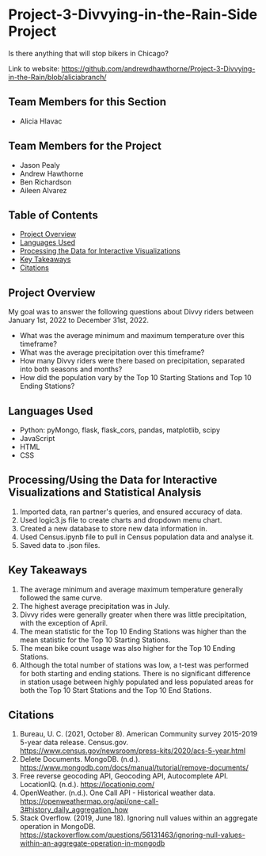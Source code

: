 # Project-3-Divvying-in-the-Rain-Side Project
Is there anything that will stop bikers in Chicago? 

Link to website: https://github.com/andrewdhawthorne/Project-3-Divvying-in-the-Rain/blob/aliciabranch/

## Team Members for this Section
* Alicia Hlavac 
## Team Members for the Project
* Jason Pealy
* Andrew Hawthorne
* Ben Richardson
* Aileen Alvarez

## Table of Contents

* [Project Overview](https://github.com/andrewdhawthorne/Project-3-Divvying-in-the-Rain/blob/aliciabranch/README.md#project-overview)
* [Languages Used](https://github.com/andrewdhawthorne/Project-3-Divvying-in-the-Rain/blob/aliciabranch/README.md#languages-used)
* [Processing the Data for Interactive Visualizations](https://github.com/andrewdhawthorne/Project-3-Divvying-in-the-Rain/blob/aliciabranch/README.md#processing-the-data-for-interactive-visualization)
* [Key Takeaways](https://github.com/andrewdhawthorne/Project-3-Divvying-in-the-Rain/blob/aliciabranch/README.md#key-takeaways)
* [Citations](https://github.com/andrewdhawthorne/Project-3-Divvying-in-the-Rain/blob/aliciabranch/README.md#citations)

 ## Project Overview

My goal was to answer the following questions about Divvy riders between January 1st, 2022 to December 31st, 2022.
* What was the average minimum and maximum temperature over this timeframe?
* What was the average precipitation over this timeframe?
* How many Divvy riders were there based on precipitation, separated into both seasons and months?
* How did the population vary by the Top 10 Starting Stations and Top 10 Ending Stations?


## Languages Used
* Python: pyMongo, flask, flask_cors, pandas, matplotlib, scipy
* JavaScript
* HTML
* CSS

## Processing/Using the Data for Interactive Visualizations and Statistical Analysis
1. Imported data, ran partner's queries, and ensured accuracy of data.
2. Used logic3.js file to create charts and dropdown menu chart.
3. Created a new database to store new data information in. 
4. Used Census.ipynb file to pull in Census population data and analyse it.
5. Saved data to .json files.

## Key Takeaways
1. The average minimum and average maximum temperature generally followed the same curve.
2. The highest average precipitation was in July.
3. Divvy rides were generally greater when there was little precipitation, with the exception of April.
4. The mean statistic for the Top 10 Ending Stations was higher than the mean statistic for the Top 10 Starting Stations.
5. The mean bike count usage was also higher for the Top 10 Ending Stations.
6. Although the total number of stations was low, a t-test was performed for both starting and ending stations.  There is no significant difference in station usage between highly populated and less populated areas for both the Top 10 Start Stations and the Top 10 End Stations.

## Citations
1. Bureau, U. C. (2021, October 8). American Community survey 2015-2019 5-year data release. Census.gov. https://www.census.gov/newsroom/press-kits/2020/acs-5-year.html 
2. Delete Documents. MongoDB. (n.d.). https://www.mongodb.com/docs/manual/tutorial/remove-documents/ 
3. Free reverse geocoding API, Geocoding API, Autocomplete API. LocationIQ. (n.d.). https://locationiq.com/ 
4. OpenWeather. (n.d.). One Call API - Historical weather data. https://openweathermap.org/api/one-call-3#history_daily_aggregation_how
5. Stack Overflow. (2019, June 18). Ignoring null values within an aggregate operation in MongoDB. https://stackoverflow.com/questions/56131463/ignoring-null-values-within-an-aggregate-operation-in-mongodb